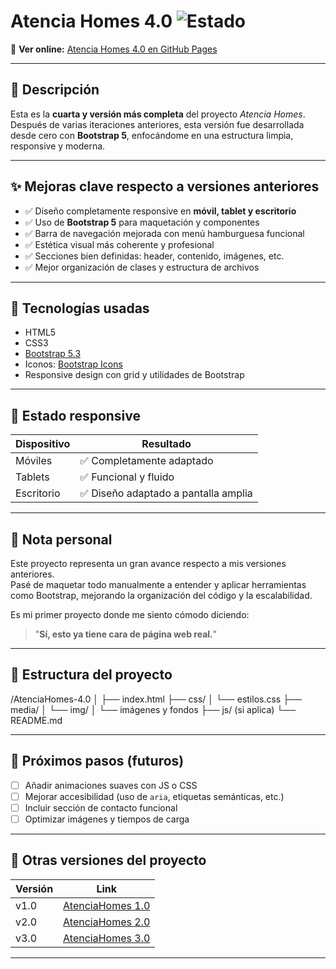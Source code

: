 # Atencia Homes 4.0  ![Estado](https://img.shields.io/badge/versión-en%20progreso-orange)

🔗 **Ver online:** [Atencia Homes 4.0 en GitHub Pages](https://jesus323dev.github.io/AtenciaHomes-4.0/)

---

## 🏡 Descripción

Esta es la **cuarta y versión más completa** del proyecto *Atencia Homes*.  
Después de varias iteraciones anteriores, esta versión fue desarrollada desde cero con **Bootstrap 5**, enfocándome en una estructura limpia, responsive y moderna.

---

## ✨ Mejoras clave respecto a versiones anteriores

- ✅ Diseño completamente responsive en **móvil, tablet y escritorio**
- ✅ Uso de **Bootstrap 5** para maquetación y componentes
- ✅ Barra de navegación mejorada con menú hamburguesa funcional
- ✅ Estética visual más coherente y profesional
- ✅ Secciones bien definidas: header, contenido, imágenes, etc.
- ✅ Mejor organización de clases y estructura de archivos

---

## 🧰 Tecnologías usadas

- HTML5
- CSS3
- [Bootstrap 5.3](https://getbootstrap.com/)
- Iconos: [Bootstrap Icons](https://icons.getbootstrap.com/)
- Responsive design con grid y utilidades de Bootstrap

---

## 📱 Estado responsive

| Dispositivo   | Resultado     |
|---------------|----------------|
| Móviles       | ✅ Completamente adaptado |
| Tablets       | ✅ Funcional y fluido     |
| Escritorio    | ✅ Diseño adaptado a pantalla amplia |

---

## 🧠 Nota personal

Este proyecto representa un gran avance respecto a mis versiones anteriores.  
Pasé de maquetar todo manualmente a entender y aplicar herramientas como Bootstrap, mejorando la organización del código y la escalabilidad.

Es mi primer proyecto donde me siento cómodo diciendo:  
> "**Sí, esto ya tiene cara de página web real.**"

---

## 📂 Estructura del proyecto

/AtenciaHomes-4.0
│
├── index.html
├── css/
│ └── estilos.css
├── media/
│ └── img/
│ └── imágenes y fondos
├── js/ (si aplica)
└── README.md


---

## 🚀 Próximos pasos (futuros)

- [ ] Añadir animaciones suaves con JS o CSS
- [ ] Mejorar accesibilidad (uso de `aria`, etiquetas semánticas, etc.)
- [ ] Incluir sección de contacto funcional
- [ ] Optimizar imágenes y tiempos de carga

---

## 🔗 Otras versiones del proyecto

| Versión | Link |
|--------|------|
| v1.0   | [AtenciaHomes 1.0](https://jesus323dev.github.io/AtenciaHomes.com/) |
| v2.0   | [AtenciaHomes 2.0](https://jesus323dev.github.io/Atenciahomes2.0/) |
| v3.0   | [AtenciaHomes 3.0](https://jesus323dev.github.io/Atencia-Homes-3.0/) |

---

